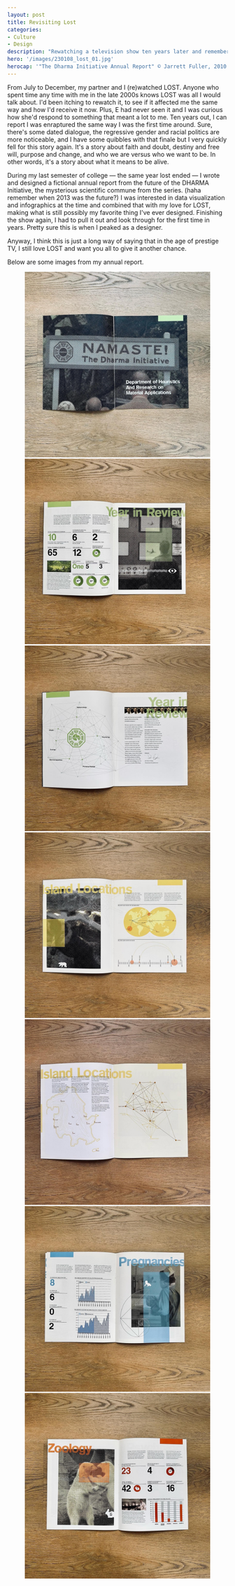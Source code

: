```yaml
---
layout: post
title: Revisiting Lost
categories:
- Culture
- Design
description: "Rewatching a television show ten years later and remembering an old school project."
hero: '/images/230108_lost_01.jpg'
herocap: '"The Dharma Initiative Annual Report" © Jarrett Fuller, 2010'
---
```


From July to December, my partner and I (re)watched LOST. Anyone who spent time any time with me in the late 2000s knows LOST was all I would talk about. I'd been itching to rewatch it, to see if it affected me the same way and how I'd receive it now. Plus, E had never seen it and I was curious how she'd respond to something that meant a lot to me. Ten years out, I can report I was enraptured the same way I was the first time around. Sure, there's some dated dialogue, the regressive gender and racial politics are more noticeable, and I have some quibbles with that finale but I very quickly fell for this story again. It's a story about faith and doubt, destiny and free will, purpose and change, and who we are versus who we want to be. In other words, it's a story about what it means to be alive.

During my last semester of college — the same year lost ended — I wrote and designed a fictional annual report from the future of the DHARMA Initiative, the mysterious scientific commune from the series. (haha remember when 2013 was the future?) I was interested in data visualization and infographics at the time and combined that with my love for LOST, making what is still possibly my favorite thing I've ever designed. Finishing the show again, I had to pull it out and look through for the first time in years. Pretty sure this is when I peaked as a designer.

Anyway, I think this is just a long way of saying that in the age of prestige TV, I still love LOST and want you all to give it another chance.

Below are some images from my annual report.

<figure>

<img src="/images/230108_lost_02.jpg">
<img src="/images/230108_lost_03.jpg">
<img src="/images/230108_lost_04.jpg">
<img src="/images/230108_lost_05.jpg">
<img src="/images/230108_lost_06.jpg">
<img src="/images/230108_lost_07.jpg">
<img src="/images/230108_lost_08.jpg">
</figure>
